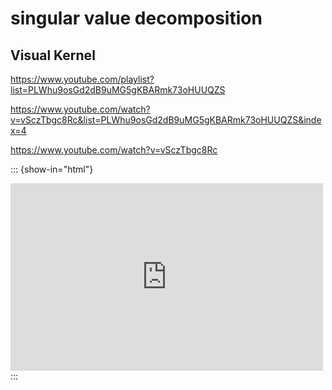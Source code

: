 # singular value decomposition

## Visual Kernel

https://www.youtube.com/playlist?list=PLWhu9osGd2dB9uMG5gKBARmk73oHUUQZS

https://www.youtube.com/watch?v=vSczTbgc8Rc&list=PLWhu9osGd2dB9uMG5gKBARmk73oHUUQZS&index=4

https://www.youtube.com/watch?v=vSczTbgc8Rc

::: {show-in="html"}
<iframe width=500 height=300 frameborder="0" allowfullscreen src="https://www.youtube.com/embed/vSczTbgc8Rc"></iframe>
:::
